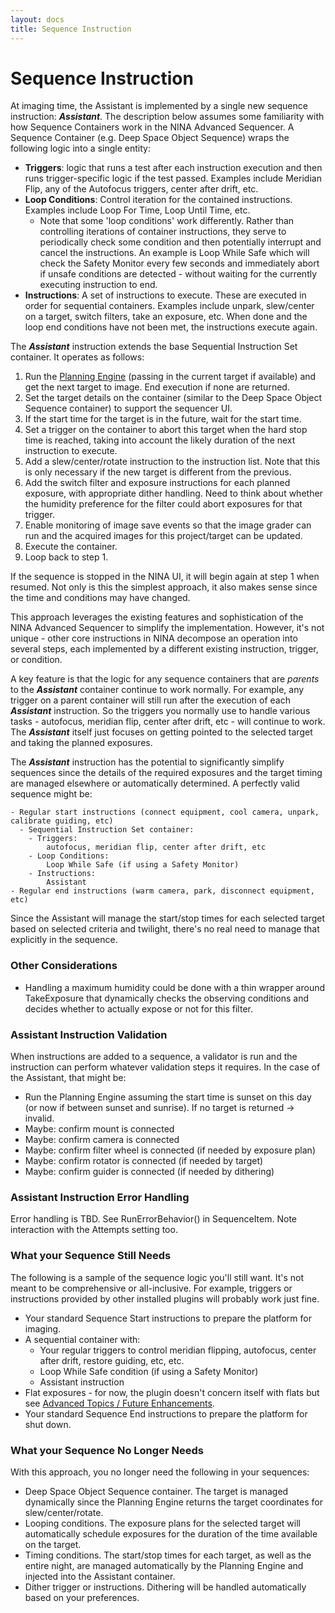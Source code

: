 ```yaml
---
layout: docs
title: Sequence Instruction
---
```


# Sequence Instruction

At imaging time, the Assistant is implemented by a single new sequence instruction: **_Assistant_**.  The description below assumes some familiarity with how Sequence Containers work in the NINA Advanced Sequencer.  A Sequence Container (e.g. Deep Space Object Sequence) wraps the following logic into a single entity:
- **Triggers**: logic that runs a test after each instruction execution and then runs trigger-specific logic if the test passed.  Examples include Meridian Flip, any of the Autofocus triggers, center after drift, etc.
- **Loop Conditions**: Control iteration for the contained instructions.  Examples include Loop For Time, Loop Until Time, etc.
  - Note that some 'loop conditions' work differently.  Rather than controlling iterations of container instructions, they serve to periodically check some condition and then potentially interrupt and cancel the instructions.  An example is Loop While Safe which will check the Safety Monitor every few seconds and immediately abort if unsafe conditions are detected - without waiting for the currently executing instruction to end.
- **Instructions**: A set of instructions to execute.  These are executed in order for sequential containers.  Examples include unpark, slew/center on a target, switch filters, take an exposure, etc.  When done and the loop end conditions have not been met, the instructions execute again.

The **_Assistant_** instruction extends the base Sequential Instruction Set container.  It operates as follows:
1. Run the [Planning Engine](planning_engine.html) (passing in the current target if available) and get the next target to image.  End execution if none are returned.
2. Set the target details on the container (similar to the Deep Space Object Sequence container) to support the sequencer UI.
3. If the start time for the target is in the future, wait for the start time.
4. Set a trigger on the container to abort this target when the hard stop time is reached, taking into account the likely duration of the next instruction to execute.
5. Add a slew/center/rotate instruction to the instruction list.  Note that this is only necessary if the new target is different from the previous.
6. Add the switch filter and exposure instructions for each planned exposure, with appropriate dither handling.  Need to think about whether the humidity preference for the filter could abort exposures for that trigger.
7. Enable monitoring of image save events so that the image grader can run and the acquired images for this project/target can be updated.
8. Execute the container.
9. Loop back to step 1.

If the sequence is stopped in the NINA UI, it will begin again at step 1 when resumed.  Not only is this the simplest approach, it also makes sense since the time and conditions may have changed.

This approach leverages the existing features and sophistication of the NINA Advanced Sequencer to simplify the implementation.  However, it's not unique - other core instructions in NINA decompose an operation into several steps, each implemented by a different existing instruction, trigger, or condition.

A key feature is that the logic for any sequence containers that are _parents_ to the **_Assistant_** container continue to work normally.  For example, any trigger on a parent container will still run after the execution of each **_Assistant_** instruction.  So the triggers you normally use to handle various tasks - autofocus, meridian flip, center after drift, etc - will continue to work.  The **_Assistant_** itself just focuses on getting pointed to the selected target and taking the planned exposures.

The **_Assistant_** instruction has the potential to significantly simplify sequences since the details of the required exposures and the target timing are managed elsewhere or automatically determined.  A perfectly valid sequence might be:
````
- Regular start instructions (connect equipment, cool camera, unpark, calibrate guiding, etc)
  - Sequential Instruction Set container:
    - Triggers:
        autofocus, meridian flip, center after drift, etc
    - Loop Conditions:
        Loop While Safe (if using a Safety Monitor)
    - Instructions:
        Assistant 
- Regular end instructions (warm camera, park, disconnect equipment, etc)
````

Since the Assistant will manage the start/stop times for each selected target based on selected criteria and twilight, there's no real need to manage that explicitly in the sequence.

### Other Considerations
- Handling a maximum humidity could be done with a thin wrapper around TakeExposure that dynamically checks the observing conditions and decides whether to actually expose or not for this filter.

### Assistant Instruction Validation
When instructions are added to a sequence, a validator is run and the instruction can perform whatever validation steps it requires.  In the case of the Assistant, that might be:
- Run the Planning Engine assuming the start time is sunset on this day (or now if between sunset and sunrise).  If no target is returned -> invalid.
- Maybe: confirm mount is connected
- Maybe: confirm camera is connected
- Maybe: confirm filter wheel is connected (if needed by exposure plan)
- Maybe: confirm rotator is connected (if needed by target)
- Maybe: confirm guider is connected (if needed by dithering)

### Assistant Instruction Error Handling
Error handling is TBD.  See RunErrorBehavior() in SequenceItem.  Note interaction with the Attempts setting too.

### What your Sequence Still Needs
The following is a sample of the sequence logic you'll still want.  It's not meant to be comprehensive or all-inclusive.  For example, triggers or instructions provided by other installed plugins will probably work just fine.
- Your standard Sequence Start instructions to prepare the platform for imaging.
- A sequential container with:
  - Your regular triggers to control meridian flipping, autofocus, center after drift, restore guiding, etc, etc.
  - Loop While Safe condition (if using a Safety Monitor)
  - Assistant instruction
- Flat exposures - for now, the plugin doesn't concern itself with flats but see [Advanced Topics / Future Enhancements](advanced_topics.html).
- Your standard Sequence End instructions to prepare the platform for shut down.

### What your Sequence No Longer Needs

With this approach, you no longer need the following in your sequences:
- Deep Space Object Sequence container.  The target is managed dynamically since the Planning Engine returns the target coordinates for slew/center/rotate.
- Looping conditions.  The exposure plans for the selected target will automatically schedule exposures for the duration of the time available on the target.
- Timing conditions.  The start/stop times for each target, as well as the entire night, are managed automatically by the Planning Engine and injected into the Assistant container.
- Dither trigger or instructions.  Dithering will be handled automatically based on your preferences.
